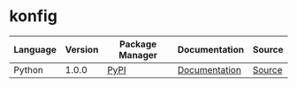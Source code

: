# konfig

|Language|Version|Package Manager|Documentation|Source|
|-|-|-|-|-|
|Python|1.0.0|[PyPI](https://pypi.org/project/python-pydantic-responses-python-sdk/1.0.0)|[Documentation](https://github.com/konfig-dev/konfig/tree/main/python/blob/main/README.md)|[Source](https://github.com/konfig-dev/konfig/tree/main/python)|